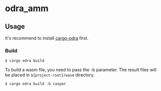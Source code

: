 # odra_amm

## Usage
It's recommend to install 
[cargo-odra](https://github.com/odradev/cargo-odra) first.

### Build

```
$ cargo odra build
```
To build a wasm file, you need to pass the -b parameter. 
The result files will be placed in `${project-root}/wasm` directory.

```
$ cargo odra build -b casper
```
